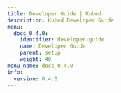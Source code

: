 ```yaml
---
title: Developer Guide | Kubed
description: Kubed Developer Guide
menu:
  docs_0.4.0:
    identifier: developer-guide
    name: Developer Guide
    parent: setup
    weight: 40
menu_name: docs_0.4.0
info:
  version: 0.4.0
---
```


